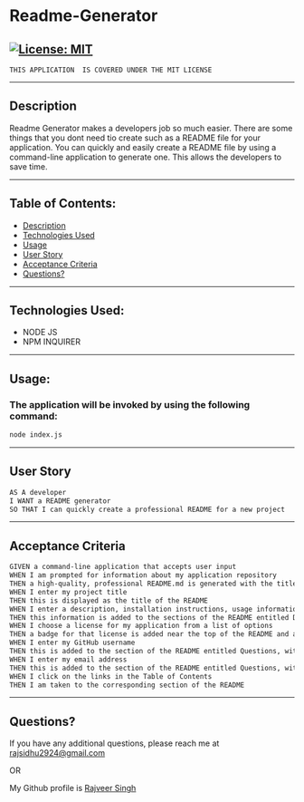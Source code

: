 # Readme-Generator

## [![License: MIT](https://img.shields.io/badge/License-MIT-yellow.svg)](https://opensource.org/licenses/MIT)
    THIS APPLICATION  IS COVERED UNDER THE MIT LICENSE


---

  ## Description
  Readme Generator makes a developers job so much easier. There are some things that you dont need tio create such as a README file for your application. You can quickly and easily create a README file by using a command-line application to generate one. This allows the developers to save time.

  ---

  ## Table of Contents:
  - [Description](#description)
  - [Technologies Used](#technologies-used)
  - [Usage](#usage)
  - [User Story](#user-story)
  - [Acceptance Criteria](#acceptance-criteria)
- [Questions?](#questions)

---

## Technologies Used:

- NODE JS 
- NPM INQUIRER

---
## Usage:
### The application will be invoked by using the following command:

```bash
node index.js
```

---

## User Story

```md
AS A developer
I WANT a README generator
SO THAT I can quickly create a professional README for a new project
```

---

## Acceptance Criteria

```md
GIVEN a command-line application that accepts user input
WHEN I am prompted for information about my application repository
THEN a high-quality, professional README.md is generated with the title of my project and sections entitled Description, Table of Contents, Installation, Usage, License, Contributing, Tests, and Questions
WHEN I enter my project title
THEN this is displayed as the title of the README
WHEN I enter a description, installation instructions, usage information, contribution guidelines, and test instructions
THEN this information is added to the sections of the README entitled Description, Installation, Usage, Contributing, and Tests
WHEN I choose a license for my application from a list of options
THEN a badge for that license is added near the top of the README and a notice is added to the section of the README entitled License that explains which license the application is covered under
WHEN I enter my GitHub username
THEN this is added to the section of the README entitled Questions, with a link to my GitHub profile
WHEN I enter my email address
THEN this is added to the section of the README entitled Questions, with instructions on how to reach me with additional questions
WHEN I click on the links in the Table of Contents
THEN I am taken to the corresponding section of the README
```

---
## Questions?
If you have any additional questions, please reach me at rajsidhu2924@gmail.com

OR
<br />

My Github profile is [Rajveer Singh](https://www.github.com/rajveer-s)